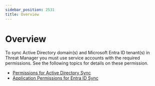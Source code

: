 ```yaml
---
sidebar_position: 2531
title: Overview
---
```


# Overview

To sync Active Directory domain(s) and Microsoft Entra ID tenant(s) in Threat Manager you must use service accounts with the required permissions.
See the following topics for details on these permission.

* [Permissions for Active Directory Sync](ADSync "Permissions for Active Directory Sync")
* [Application Permissions for Entra ID Sync](EntraIDSync "Application Permissions for Entra ID Sync")